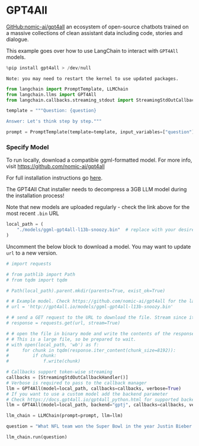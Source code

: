 # GPT4All

[GitHub:nomic-ai/gpt4all](https://github.com/nomic-ai/gpt4all) an ecosystem of open-source chatbots trained on a massive collections of clean assistant data including code, stories and dialogue.

This example goes over how to use LangChain to interact with `GPT4All` models.


```python
%pip install gpt4all > /dev/null
```

    Note: you may need to restart the kernel to use updated packages.
    


```python
from langchain import PromptTemplate, LLMChain
from langchain.llms import GPT4All
from langchain.callbacks.streaming_stdout import StreamingStdOutCallbackHandler
```


```python
template = """Question: {question}

Answer: Let's think step by step."""

prompt = PromptTemplate(template=template, input_variables=["question"])
```

### Specify Model

To run locally, download a compatible ggml-formatted model. For more info, visit https://github.com/nomic-ai/gpt4all

For full installation instructions go [here](https://gpt4all.io/index.html).

The GPT4All Chat installer needs to decompress a 3GB LLM model during the installation process!

Note that new models are uploaded regularly - check the link above for the most recent `.bin` URL


```python
local_path = (
    "./models/ggml-gpt4all-l13b-snoozy.bin"  # replace with your desired local file path
)
```

Uncomment the below block to download a model. You may want to update `url` to a new version.


```python
# import requests

# from pathlib import Path
# from tqdm import tqdm

# Path(local_path).parent.mkdir(parents=True, exist_ok=True)

# # Example model. Check https://github.com/nomic-ai/gpt4all for the latest models.
# url = 'http://gpt4all.io/models/ggml-gpt4all-l13b-snoozy.bin'

# # send a GET request to the URL to download the file. Stream since it's large
# response = requests.get(url, stream=True)

# # open the file in binary mode and write the contents of the response to it in chunks
# # This is a large file, so be prepared to wait.
# with open(local_path, 'wb') as f:
#     for chunk in tqdm(response.iter_content(chunk_size=8192)):
#         if chunk:
#             f.write(chunk)
```


```python
# Callbacks support token-wise streaming
callbacks = [StreamingStdOutCallbackHandler()]
# Verbose is required to pass to the callback manager
llm = GPT4All(model=local_path, callbacks=callbacks, verbose=True)
# If you want to use a custom model add the backend parameter
# Check https://docs.gpt4all.io/gpt4all_python.html for supported backends
llm = GPT4All(model=local_path, backend="gptj", callbacks=callbacks, verbose=True)
```


```python
llm_chain = LLMChain(prompt=prompt, llm=llm)
```


```python
question = "What NFL team won the Super Bowl in the year Justin Bieber was born?"

llm_chain.run(question)
```
